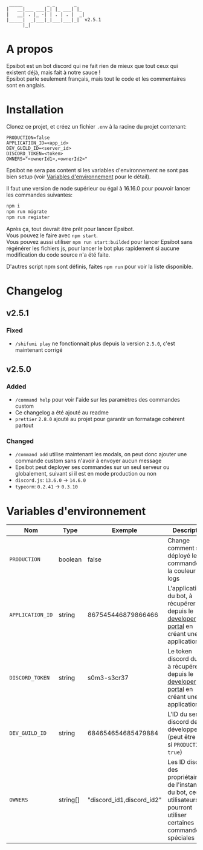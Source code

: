 ```
 _____         _ _       _
|   __|___ ___|_| |_ ___| |_
|   __| . |_ -| | . | . |  _|
|_____|  _|___|_|___|___|_|  v2.5.1
      |_|
```

# A propos

Epsibot est un bot discord qui ne fait rien de mieux que tout ceux qui existent déjà, mais fait à notre sauce !<br>
Epsibot parle seulement français, mais tout le code et les commentaires sont en anglais.

# Installation

Clonez ce projet, et créez un fichier `.env` à la racine du projet contenant:

```env
PRODUCTION=false
APPLICATION_ID=<app_id>
DEV_GUILD_ID=<server_id>
DISCORD_TOKEN=<token>
OWNERS="<ownerId1>,<ownerId2>"
```

Epsibot ne sera pas content si les variables d'environnement ne sont pas bien setup (voir [Variables d'environnement](#variables-denvironnement) pour le détail).

Il faut une version de node supérieur ou égal à 16.16.0 pour pouvoir lancer les commandes suivantes:

```sh
npm i
npm run migrate
npm run register
```

Après ça, tout devrait être prêt pour lancer Epsibot.<br>
Vous pouvez le faire avec `npm start`.<br>
Vous pouvez aussi utiliser `npm run start:builded` pour lancer Epsibot sans régénérer les fichiers js, pour lancer le bot plus rapidement si aucune modification du code source n'a été faite.

D'autres script npm sont définis, faites `npm run` pour voir la liste disponible.

# Changelog

## v2.5.1

### Fixed

-   `/shifumi play` ne fonctionnait plus depuis la version `2.5.0`, c'est maintenant corrigé

## v2.5.0

### Added

-   `/command help` pour voir l'aide sur les paramètres des commandes custom
-   Ce changelog a été ajouté au readme
-   `prettier` `2.8.0` ajouté au projet pour garantir un formatage cohérent partout

### Changed

-   `/command add` utilise maintenant les modals, on peut donc ajouter une commande custom sans n'avoir à envoyer aucun message
-   Epsibot peut deployer ses commandes sur un seul serveur ou globalement, suivant si il est en mode production ou non
-   `discord.js`: `13.6.0` -> `14.6.0`
-   `typeorm`: `0.2.41` -> `0.3.10`

# Variables d'environnement

| Nom              | Type     | Exemple                   | Description                                                                                                                              |
| ---------------- | -------- | ------------------------- | ---------------------------------------------------------------------------------------------------------------------------------------- |
| `PRODUCTION`     | boolean  | false                     | Change comment sont déployé les commandes et la couleur des logs                                                                         |
| `APPLICATION_ID` | string   | 867545446879866466        | L'application ID du bot, à récupérer depuis le [developer portal](https://discord.com/developers/applications) en créant une application |
| `DISCORD_TOKEN`  | string   | s0m3-s3cr37               | Le token discord du bot, à récupérer depuis le [developer portal](https://discord.com/developers/applications) en créant une application |
| `DEV_GUILD_ID`   | string   | 684654654685479884        | L'ID du serveur discord de développement (peut être vide si `PRODUCTION = true`)                                                         |
| `OWNERS`         | string[] | "discord_id1,discord_id2" | Les ID discord des propriétaires de l'instance du bot, ces utilisateurs pourront utiliser certaines commandes spéciales                  |
